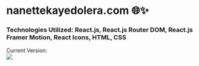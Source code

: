 # nanettekayedolera.com  🌐✨  
### Technologies Utilized: React.js, React.js Router DOM, React.js Framer Motion, React Icons, HTML, CSS  
Current Version:  
![](public/images/About1.jpg)